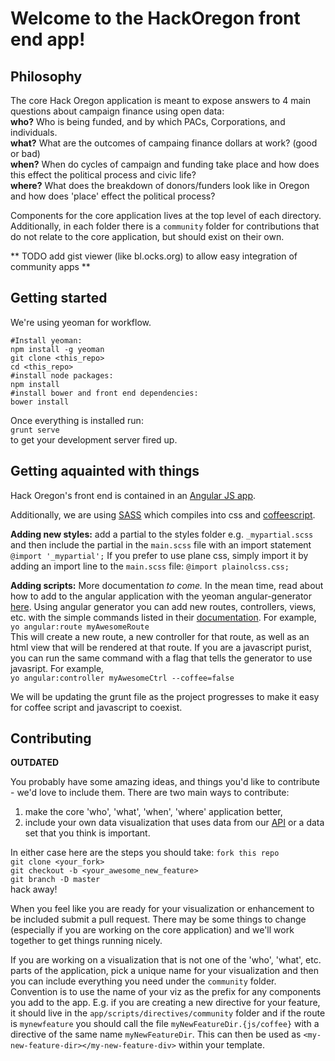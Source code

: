 # Welcome to the HackOregon front end app!

## Philosophy
The core Hack Oregon application is meant to expose answers to 4 main questions about campaign finance using open data:   
**who?**  Who is being funded, and by which PACs, Corporations, and individuals.    
**what?**  What are the outcomes of campaing finance dollars at work?  (good or bad)    
**when?**  When do cycles of campaign and funding take place and how does this effect the political process and civic life?    
**where?** What does the breakdown of donors/funders look like in Oregon and how does 'place' effect the political process?

Components for the core application lives at the top level of each directory.  Additionally, in each folder there is a `community` folder for contributions that do not relate to the core application, but should exist on their own.

** TODO add gist viewer (like bl.ocks.org) to allow easy integration of community apps **

## Getting started    
We're using yeoman for workflow.  
```
#Install yeoman:
npm install -g yeoman
git clone <this_repo>
cd <this_repo>
#install node packages:    
npm install
#install bower and front end dependencies:
bower install
```

Once everything is installed run:    
`grunt serve`    
to get your development server fired up.   

## Getting aquainted with things
Hack Oregon's front end is contained in an [Angular JS app](http://angularjs.org).   

Additionally, we are using [SASS](http://sass-lang.com/) which compiles into css and [coffeescript](http://coffeescript.org).  

**Adding new styles:** add a partial to the styles folder e.g. `_mypartial.scss` and then include the partial in the `main.scss` file with an import statement `@import '_mypartial';`  If you prefer to use plane css, simply import it by adding an import line to the `main.scss` file: `@import plainolcss.css;`

**Adding scripts:** More documentation *to come.*  In the mean time, read about how to add to the angular application with the yeoman angular-generator [here](https://github.com/yeoman/generator-angular).  Using angular generator you can add new routes, controllers, views, etc. with the simple commands listed in their [documentation](https://github.com/yeoman/generator-angular).  For example,    
`yo angular:route myAwesomeRoute`   
This will create a new route, a new controller for that route, as well as an html view that will be rendered at that route.  If you are a javascript purist, you can run the same command with a flag that tells the generator to use javasript.  For example,   
`yo angular:controller myAwesomeCtrl --coffee=false`

We will be updating the grunt file as the project progresses to make it easy for coffee script and javascript to coexist.    

## Contributing
**OUTDATED**

You probably have some amazing ideas, and things you'd like to contribute - we'd love to include them.  There are two main ways to contribute:

1. make the core 'who', 'what', 'when', 'where' application better,
2. include your own data visualization that uses data from our [API](https://github.com/hackoregon/hackoregonnode) or a data set that you think is important.


In either case here are the steps you should take:
`fork this repo`    
`git clone <your_fork>`    
`git checkout -b <your_awesome_new_feature>`    
`git branch -D master`    
hack away!

When you feel like you are ready for your visualization or enhancement to be included submit a pull request.  There may be some things to change (especially if you are working on the core application) and we'll work together to get things running nicely.

If you are working on a visualization that is not one of the 'who', 'what', etc. parts of the application, pick a unique name for your visualization and then you can include everything you need under the `community` folder.  Convention is to use the name of your viz as the prefix for any components you add to the app.  E.g. if you are creating a new directive for your feature, it should live in the `app/scripts/directives/community` folder and if the route is `mynewfeature` you should call the file `myNewFeatureDir.{js/coffee}` with a directive of the same name `myNewFeatureDir`.  This can then be used as `<my-new-feature-dir></my-new-feature-div>` within your template.

